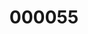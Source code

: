 ---
title: "000055"
layout: moment
image: "/assets/img/000055.jpg"
audio: "/assets/audio/0000017.mp3"
---